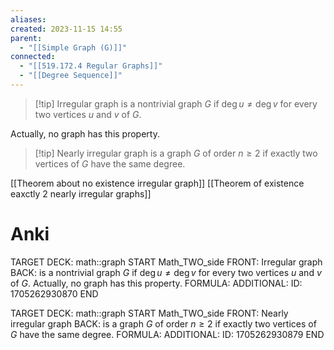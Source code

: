 ```yaml
---
aliases: 
created: 2023-11-15 14:55
parent:
  - "[[Simple Graph (G)]]"
connected:
  - "[[519.172.4 Regular Graphs]]"
  - "[[Degree Sequence]]"
---
```


> [!tip] Irregular graph
is a nontrivial graph $G$ 
if $\deg  u \neq \deg v$ for every two vertices $u$ and $v$ of $G$. 

Actually, no graph has this property.

> [!tip] Nearly irregular graph
is a graph $G$ of order $n ≥ 2$ 
if exactly two vertices of $G$ have the same degree.


[[Theorem about no existence irregular graph]]
[[Theorem of existence eaxctly 2 nearly irregular graphs]]

# Anki
TARGET DECK: math::graph
START
Math_TWO_side
FRONT: Irregular graph
BACK: is a nontrivial graph $G$ 
if $\deg  u \neq \deg v$ for every two vertices $u$ and $v$ of $G$. 
Actually, no graph has this property.
FORMULA: 
ADDITIONAL:
ID: 1705262930870
END

TARGET DECK: math::graph
START
Math_TWO_side
FRONT: Nearly irregular graph
BACK: is a graph $G$ of order $n ≥ 2$ 
if exactly two vertices of $G$ have the same degree.
FORMULA: 
ADDITIONAL:
ID: 1705262930879
END







